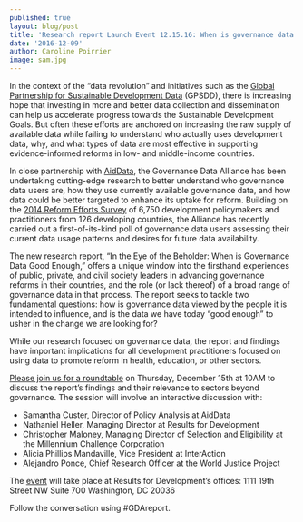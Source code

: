 ```yaml
---
published: true
layout: blog/post
title: 'Research report Launch Event 12.15.16: When is governance data “good enough”? '
date: '2016-12-09'
author: Caroline Poirrier
image: sam.jpg
---
```

In the context of the “data revolution” and initiatives such as the [Global Partnership for Sustainable Development Data](http://www.data4sdgs.org) (GPSDD), there is increasing hope that investing in more and better data collection and dissemination can help us accelerate progress towards the Sustainable Development Goals. But often these efforts are anchored on increasing the raw supply of available data while failing to understand who actually uses development data, why, and what types of data are most effective in supporting evidence-informed reforms in low- and middle-income countries. 

In close partnership with [AidData](http://aiddata.org), the Governance Data Alliance has been undertaking cutting-edge research to better understand who governance data users are, how they use currently available governance data, and how data could be better targeted to enhance its uptake for reform. Building on the [2014 Reform Efforts Survey](http://aiddata.org/marketplace-of-ideas-for-policy-change) of 6,750 development policymakers and practitioners from 126 developing countries, the Alliance has recently carried out a first-of-its-kind poll of governance data users assessing their current data usage patterns and desires for future data availability. 

The new research report, “In the Eye of the Beholder: When is Governance Data Good Enough,” offers a unique window into the firsthand experiences of public, private, and civil society leaders in advancing governance reforms in their countries, and the role (or lack thereof) of a broad range of governance data in that process. The report seeks to tackle two fundamental questions: how is governance data viewed by the people it is intended to influence, and is the data we have today “good enough” to usher in the change we are looking for?

While our research focused on governance data, the report and findings have important implications for all development practitioners focused on using data to promote reform in health, education, or other sectors.  

[Please join us for a roundtable](https://www.eventbrite.com/e/roundtable-discussion-of-new-report-on-governance-data-tickets-30031713664) on Thursday, December 15th at 10AM to discuss the report’s findings and their relevance to sectors beyond governance. The session will involve an interactive discussion with:

+ Samantha Custer, Director of Policy Analysis at AidData 
+ Nathaniel Heller, Managing Director at Results for Development 
+ Christopher Maloney, Managing Director of Selection and Eligibility at the Millennium Challenge Corporation
+ Alicia Phillips Mandaville, Vice President at InterAction
+ Alejandro Ponce, Chief Research Officer at the World Justice Project

The [event](https://www.eventbrite.com/e/roundtable-discussion-of-new-report-on-governance-data-tickets-30031713664) will take place at Results for Development’s offices:
1111 19th Street NW
Suite 700
Washington, DC 20036

Follow the conversation using #GDAreport.